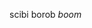 scibi borob
*boom*

<!---
1nfameArts/1nfameArts is a ✨ special ✨ repository because its `README.md` (this file) appears on your GitHub profile.
You can click the Preview link to take a look at your changes.
--->
